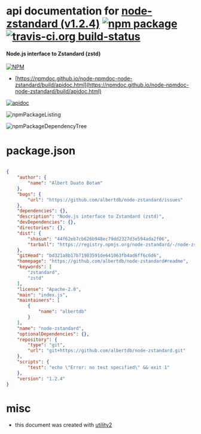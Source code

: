 # api documentation for  [node-zstandard (v1.2.4)](https://github.com/albertdb/node-zstandard#readme)  [![npm package](https://img.shields.io/npm/v/npmdoc-node-zstandard.svg?style=flat-square)](https://www.npmjs.org/package/npmdoc-node-zstandard) [![travis-ci.org build-status](https://api.travis-ci.org/npmdoc/node-npmdoc-node-zstandard.svg)](https://travis-ci.org/npmdoc/node-npmdoc-node-zstandard)
#### Node.js interface to Zstandard (zstd)

[![NPM](https://nodei.co/npm/node-zstandard.png?downloads=true&downloadRank=true&stars=true)](https://www.npmjs.com/package/node-zstandard)

- [https://npmdoc.github.io/node-npmdoc-node-zstandard/build/apidoc.html](https://npmdoc.github.io/node-npmdoc-node-zstandard/build/apidoc.html)

[![apidoc](https://npmdoc.github.io/node-npmdoc-node-zstandard/build/screenCapture.buildCi.browser.%252Ftmp%252Fbuild%252Fapidoc.html.png)](https://npmdoc.github.io/node-npmdoc-node-zstandard/build/apidoc.html)

![npmPackageListing](https://npmdoc.github.io/node-npmdoc-node-zstandard/build/screenCapture.npmPackageListing.svg)

![npmPackageDependencyTree](https://npmdoc.github.io/node-npmdoc-node-zstandard/build/screenCapture.npmPackageDependencyTree.svg)



# package.json

```json

{
    "author": {
        "name": "Albert Duato Botam"
    },
    "bugs": {
        "url": "https://github.com/albertdb/node-zstandard/issues"
    },
    "dependencies": {},
    "description": "Node.js interface to Zstandard (zstd)",
    "devDependencies": {},
    "directories": {},
    "dist": {
        "shasum": "44f62eb7cb626b948ec79dd2327d3e594ada2f06",
        "tarball": "https://registry.npmjs.org/node-zstandard/-/node-zstandard-1.2.4.tgz"
    },
    "gitHead": "bd321a8b17b71983591de641063fb4ad6ff6c6d6",
    "homepage": "https://github.com/albertdb/node-zstandard#readme",
    "keywords": [
        "zstandard",
        "zstd"
    ],
    "license": "Apache-2.0",
    "main": "index.js",
    "maintainers": [
        {
            "name": "albertdb"
        }
    ],
    "name": "node-zstandard",
    "optionalDependencies": {},
    "repository": {
        "type": "git",
        "url": "git+https://github.com/albertdb/node-zstandard.git"
    },
    "scripts": {
        "test": "echo \"Error: no test specified\" && exit 1"
    },
    "version": "1.2.4"
}
```



# misc
- this document was created with [utility2](https://github.com/kaizhu256/node-utility2)

